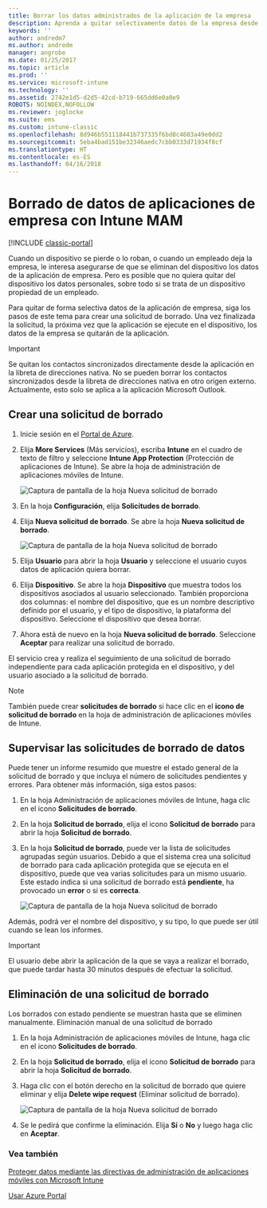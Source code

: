```yaml
---
title: Borrar los datos administrados de la aplicación de la empresa
description: Aprenda a quitar selectivamente datos de la empresa desde dispositivos de forma remota.
keywords: ''
author: andredm7
ms.author: andredm
manager: angrobe
ms.date: 01/25/2017
ms.topic: article
ms.prod: ''
ms.service: microsoft-intune
ms.technology: ''
ms.assetid: 2742e1d5-d2d5-42cd-b719-665dd6e0a0e9
ROBOTS: NOINDEX,NOFOLLOW
ms.reviewer: joglocke
ms.suite: ems
ms.custom: intune-classic
ms.openlocfilehash: 8d946b551118441b737335f6bd8c4603a49e0dd2
ms.sourcegitcommit: 5eba4bad151be32346aedc7cbb0333d71934f8cf
ms.translationtype: HT
ms.contentlocale: es-ES
ms.lasthandoff: 04/16/2018
---
```

# <a name="wipe-company-app-data-with-intune-mam"></a>Borrado de datos de aplicaciones de empresa con Intune MAM

[!INCLUDE [classic-portal](../includes/classic-portal.md)]

Cuando un dispositivo se pierde o lo roban, o cuando un empleado deja la empresa, le interesa asegurarse de que se eliminan del dispositivo los datos de la aplicación de empresa. Pero es posible que no quiera quitar del dispositivo los datos personales, sobre todo si se trata de un dispositivo propiedad de un empleado.

Para quitar de forma selectiva datos de la aplicación de empresa, siga los pasos de este tema para crear una solicitud de borrado. Una vez finalizada la solicitud, la próxima vez que la aplicación se ejecute en el dispositivo, los datos de la empresa se quitarán de la aplicación.

>[!IMPORTANT]
> Se quitan los contactos sincronizados directamente desde la aplicación en la libreta de direcciones nativa. No se pueden borrar los contactos sincronizados desde la libreta de direcciones nativa en otro origen externo. Actualmente, esto solo se aplica a la aplicación Microsoft Outlook.

## <a name="create-a-wipe-request"></a>Crear una solicitud de borrado

1.  Inicie sesión en el [Portal de Azure](https://portal.azure.com).

2.  Elija **More Services** (Más servicios), escriba **Intune** en el cuadro de texto de filtro y seleccione **Intune App Protection** (Protección de aplicaciones de Intune). Se abre la hoja de administración de aplicaciones móviles de Intune.

    ![Captura de pantalla de la hoja Nueva solicitud de borrado](../media/AppManagement/wipe-request-mam-main-blade.png)

2.  En la hoja **Configuración**, elija **Solicitudes de borrado**.

3.  Elija **Nueva solicitud de borrado**. Se abre la hoja **Nueva solicitud de borrado**.

    ![Captura de pantalla de la hoja Nueva solicitud de borrado](../media/AppManagement/AzurePortal_MAM_NewWipeRequest.png)

4.  Elija **Usuario** para abrir la hoja **Usuario** y seleccione el usuario cuyos datos de aplicación quiera borrar.

5.  Elija **Dispositivo**. Se abre la hoja **Dispositivo** que muestra todos los dispositivos asociados al usuario seleccionado. También proporciona dos columnas: el nombre del dispositivo, que es un nombre descriptivo definido por el usuario, y el tipo de dispositivo, la plataforma del dispositivo. Seleccione el dispositivo que desea borrar.

6.  Ahora está de nuevo en la hoja **Nueva solicitud de borrado**. Seleccione **Aceptar** para realizar una solicitud de borrado. 

El servicio crea y realiza el seguimiento de una solicitud de borrado independiente para cada aplicación protegida en el dispositivo, y del usuario asociado a la solicitud de borrado.

>[!NOTE]
> También puede crear **solicitudes de borrado** si hace clic en el **icono de solicitud de borrado** en la hoja de administración de aplicaciones móviles de Intune.

## <a name="monitor-your-wipe-requests"></a>Supervisar las solicitudes de borrado de datos

Puede tener un informe resumido que muestre el estado general de la solicitud de borrado y que incluya el número de solicitudes pendientes y errores. Para obtener más información, siga estos pasos:

1.  En la hoja Administración de aplicaciones móviles de Intune, haga clic en el icono **Solicitudes de borrado**.

2.  En la hoja **Solicitud de borrado**, elija el icono **Solicitud de borrado** para abrir la hoja **Solicitud de borrado**.

3.  En la hoja **Solicitud de borrado**, puede ver la lista de solicitudes agrupadas según usuarios. Debido a que el sistema crea una solicitud de borrado para cada aplicación protegida que se ejecuta en el dispositivo, puede que vea varias solicitudes para un mismo usuario. Este estado indica si una solicitud de borrado está **pendiente**, ha provocado un **error** o si es **correcta**.

    ![Captura de pantalla de la hoja Nueva solicitud de borrado](../media/AppManagement/wipe-request-status-1.png)

Además, podrá ver el nombre del dispositivo, y su tipo, lo que puede ser útil cuando se lean los informes.

>[!IMPORTANT]
> El usuario debe abrir la aplicación de la que se vaya a realizar el borrado, que puede tardar hasta 30 minutos después de efectuar la solicitud.

## <a name="delete-a-wipe-request"></a>Eliminación de una solicitud de borrado

Los borrados con estado pendiente se muestran hasta que se eliminen manualmente.  Eliminación manual de una solicitud de borrado

1.  En la hoja Administración de aplicaciones móviles de Intune, haga clic en el icono **Solicitudes de borrado**.

2.  En la hoja **Solicitud de borrado**, elija el icono **Solicitud de borrado** para abrir la hoja **Solicitud de borrado**.

3.  Haga clic con el botón derecho en la solicitud de borrado que quiere eliminar y elija **Delete wipe request** (Eliminar solicitud de borrado).

    ![Captura de pantalla de la hoja Nueva solicitud de borrado](../media/AppManagement/delete-wipe-request.png)

4.  Se le pedirá que confirme la eliminación. Elija **Sí** o **No** y luego haga clic en **Aceptar**.


### <a name="see-also"></a>Vea también
[Proteger datos mediante las directivas de administración de aplicaciones móviles con Microsoft Intune](protect-app-data-using-mobile-app-management-policies-with-microsoft-intune.md)

[Usar Azure Portal](azure-portal-for-microsoft-intune-mam-policies.md)
